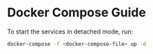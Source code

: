 # Docker Compose Guide

To start the services in detached mode, run:

```bash
docker-compose -f <docker-compose-file> up -d
